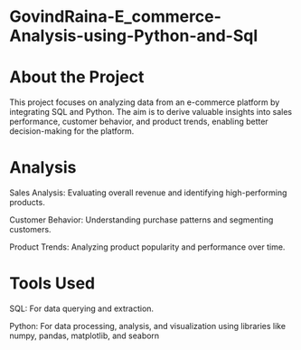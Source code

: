 # GovindRaina-E_commerce-Analysis-using-Python-and-Sql


# About the Project

This project focuses on analyzing data from an e-commerce platform by integrating SQL and Python. The aim is to derive valuable insights into sales performance, customer behavior, and product trends, enabling better decision-making for the platform.

# Analysis

Sales Analysis: Evaluating overall revenue and identifying high-performing products.

Customer Behavior: Understanding purchase patterns and segmenting customers.

Product Trends: Analyzing product popularity and performance over time.

# Tools Used

SQL: For data querying and extraction.

Python: For data processing, analysis, and visualization using libraries like numpy, pandas, matplotlib, and seaborn 
